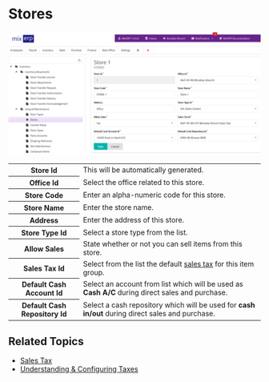 # Stores

![Stores](images/stores.png)

<table class="ui padded compact attached small blue table">
    <tr>
        <th>
            Store Id
        </th>
        <td>
            This will be automatically generated.
        </td>
    </tr>
    <tr>
        <th>
            Office Id
        </th>
        <td>
            Select the office related to this store.
        </td>
    </tr>
    <tr>
        <th>
            Store Code
        </th>
        <td>
            Enter an alpha-numeric code for this store.
        </td>
    </tr>
    <tr>
        <th>
            Store Name
        </th>
        <td>
            Enter the store name.
        </td>
    </tr>
    <tr>
        <th>
            Address
        </th>
        <td>
            Enter the address of this store.
        </td>
    </tr>
    <tr>
        <th>
            Store Type Id
        </th>
        <td>
            Select a store type from the list.
        </td>
    </tr>
    <tr>
        <th>
            Allow Sales
        </th>
        <td>
            State whether or not you can sell items from this store.
        </td>
    </tr>
    <tr>
        <th>
            Sales Tax Id
        </th>
        <td>
             Select from the list the default <a href="../core-concepts/understanding-and-configuring-taxes.md">sales tax</a> for this item group.
        </td>
    </tr>
    <tr>
        <th>
            Default Cash Account Id
        </th>
        <td>
            Select an account from list which will be used as
            <strong>Cash A/C</strong> during direct sales and purchase.
        </td>
    </tr>
    <tr>
        <th>
            Default Cash Repository Id
        </th>
        <td>
            Select a cash repository which will be used for
            <strong>cash in/out</strong> during direct sales and purchase.
        </td>
    </tr>
</table>


## Related Topics

* [Sales Tax](../core-concepts/tax/sales-tax.md)
* [Understanding & Configuring Taxes](../core-concepts/understanding-and-configuring-taxes.md)